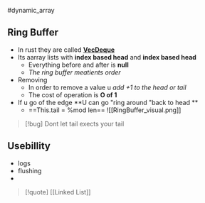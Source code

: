 #dynamic_array
## Ring Buffer 
 - In rust they are called [**VecDeque**](https://doc.rust-lang.org/std/collections/struct.VecDeque.html)
 - Its aarray lists with **index based head** and **index based head** 
	 - Everything before and after is **null**
	 - *The ring buffer meatients order*
- Removing 
	- In order to remove a value u *add +1 to the head or tail* 
	- The cost of operation is **O of 1**
- If u go of the edge **U can go "ring around "back to head **
	- ==This.tail = %mod len==
	![[RingBuffer_visual.png]]

>[!bug] Dont let tail exects  your tail  
## Usebillity 
- logs 
- flushing 
- 

>[!quote] [[Linked List]]